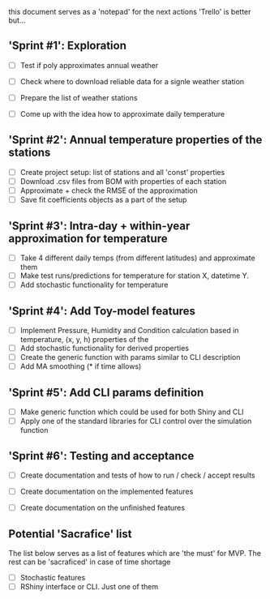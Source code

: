 this document serves as a 'notepad' for the next actions
'Trello' is better but...

## 'Sprint #1': Exploration
- [ ] Test if poly approximates annual weather 
- [ ] Check where to download reliable data for a signle weather station
- [ ] Prepare the list of weather stations
- [ ] Come up with the idea how to approximate daily temperature


## 'Sprint #2': Annual temperature properties of the stations
- [ ] Create project setup: list of stations and all 'const' properties
- [ ] Download .csv files from BOM with properties of each station
- [ ] Approximate + check the RMSE of the approximation
- [ ] Save fit coefficients objects as a part of the setup

## 'Sprint #3': Intra-day + within-year approximation for temperature
- [ ] Take 4 different daily temps (from different latitudes) and approximate them
- [ ] Make test runs/predictions for temperature for station X, datetime Y.
- [ ] Add stochastic functionality for temperature

## 'Sprint #4': Add Toy-model features
- [ ] Implement Pressure, Humidity and Condition calculation based in temperature, (x, y, h) properties of the 
- [ ] Add stochastic functionality for derived properties
- [ ] Create the generic function with params similar to CLI description
- [ ] Add MA smoothing (* if time allows)

## 'Sprint #5': Add CLI params definition
- [ ] Make generic function which could be used for both Shiny and CLI
- [ ] Apply one of the standard libraries for CLI control over the simulation function

## 'Sprint #6': Testing and acceptance
- [ ] Create documentation and tests of how to run / check / accept results
- [ ] Create documentation on the implemented features
- [ ] Create documentation on the unfinished features


## Potential 'Sacrafice' list
The list below serves as a list of features which are 'the must' for MVP.
The rest can be 'sacraficed' in case of time shortage
- [ ] Stochastic features
- [ ] RShiny interface or CLI. Just one of them